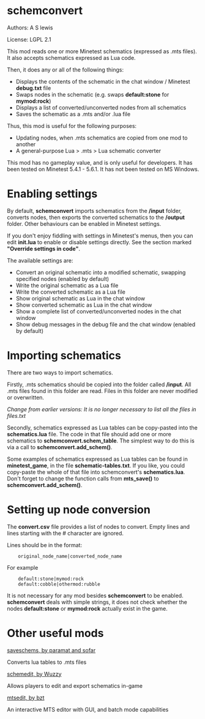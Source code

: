 # schemconvert

Authors: A S lewis

License: LGPL 2.1

This mod reads one or more Minetest schematics (expressed as .mts files). It also accepts schematics
expressed as Lua code.

Then, it does any or all of the following things:

* Displays the contents of the schematic in the chat window / Minetest **debug.txt** file
* Swaps nodes in the schematic (e.g. swaps **default:stone** for **mymod:rock**)
* Displays a list of converted/unconverted nodes from all schematics
* Saves the schematic as a .mts and/or .lua file

Thus, this mod is useful for the following purposes:

* Updating nodes, when .mts schematics are copied from one mod to another
* A general-purpose Lua > .mts > Lua schematic converter

This mod has no gameplay value, and is only useful for developers. It has been tested on Minetest
5.4.1 - 5.6.1. It has not been tested on MS Windows.

# Enabling settings

By default, **schemconvert** imports schematics from the **/input** folder, converts nodes, then
exports the converted schematics to the **/output** folder. Other behaviours can be enabled in
Minetest settings.

If you don't enjoy fiddling with settings in Minetest's menus, then you can edit **init.lua** to
enable or disable settings directly. See the section marked **"Override settings in code"**.

The available settings are:

* Convert an original schematic into a modified schematic, swapping specified nodes (enabled by
default)
* Write the original schematic as a Lua file
* Write the converted schematic as a Lua file
* Show original schematic as Lua in the chat window
* Show converted schematic as Lua in the chat window
* Show a complete list of converted/unconverted nodes in the chat window
* Show debug messages in the debug file and the chat window (enabled by default)

# Importing schematics

There are two ways to import schematics.

Firstly, .mts schematics should be copied into the folder called **/input**. All .mts files found in
this folder are read. Files in this folder are never modified or overwritten.

*Change from earlier versions: It is no longer necessary to list all the files in files.txt*

Secondly, schematics expressed as Lua tables can be copy-pasted into the **schematics.lua** file.
The code in that file should add one or more schematics to **schemconvert.schem_table**. The
simplest way to do this is via a call to **schemconvert.add_schem()**.

Some examples of schematics expressed as Lua tables can be found in **minetest_game**, in the file
**schematic-tables.txt**. If you like, you could copy-paste the whole of that file into
schemconvert's **schematics.lua**. Don't forget to change the function calls from **mts_save()** to
**schemconvert.add_schem()**.

# Setting up node conversion

The **convert.csv** file provides a list of nodes to convert. Empty lines and lines starting with
the # character are ignored.

Lines should be in the format:

        original_node_name|converted_node_name

For example

        default:stone|mymod:rock
        default:cobble|othermod:rubble

It is not necessary for any mod besides **schemconvert** to be enabled. **schemconvert** deals with
simple strings, it does not check whether the nodes **default:stone** or **mymod:rock** actually
exist in the game.

# Other useful mods

[saveschems, by paramat and sofar](https://github.com/minetest-mods/saveschems)

Converts lua tables to .mts files

[schemedit, by Wuzzy](https://repo.or.cz/minetest_schemedit.git)

Allows players to edit and export schematics in-game

[mtsedit, by bzt](https://gitlab.com/bztsrc/mtsedit)

An interactive MTS editor with GUI, and batch mode capabilities

